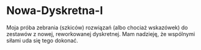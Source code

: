 # Nowa-Dyskretna-I
Moja próba zebrania (szkiców) rozwiązań (albo chociaż wskazówek) do zestawów z nowej, reworkowanej dyskretnej.
Mam nadzieję, że wspólnymi siłami uda się tego dokonać.
